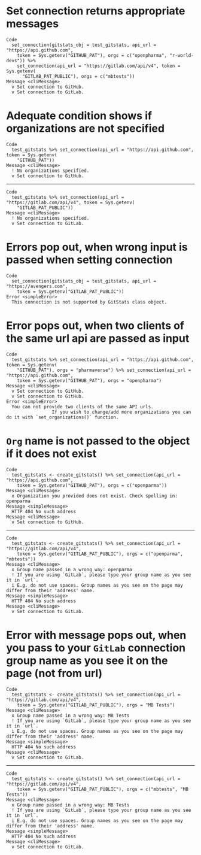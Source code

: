 # Set connection returns appropriate messages

    Code
      set_connection(gitstats_obj = test_gitstats, api_url = "https://api.github.com",
        token = Sys.getenv("GITHUB_PAT"), orgs = c("openpharma", "r-world-devs")) %>%
        set_connection(api_url = "https://gitlab.com/api/v4", token = Sys.getenv(
          "GITLAB_PAT_PUBLIC"), orgs = c("mbtests"))
    Message <cliMessage>
      v Set connection to GitHub.
      v Set connection to GitLab.

# Adequate condition shows if organizations are not specified

    Code
      test_gitstats %>% set_connection(api_url = "https://api.github.com", token = Sys.getenv(
        "GITHUB_PAT"))
    Message <cliMessage>
      ! No organizations specified.
      v Set connection to GitHub.

---

    Code
      test_gitstats %>% set_connection(api_url = "https://gitlab.com/api/v4", token = Sys.getenv(
        "GITLAB_PAT_PUBLIC"))
    Message <cliMessage>
      ! No organizations specified.
      v Set connection to GitLab.

# Errors pop out, when wrong input is passed when setting connection

    Code
      set_connection(gitstats_obj = test_gitstats, api_url = "https://avengers.com",
        token = Sys.getenv("GITLAB_PAT_PUBLIC"))
    Error <simpleError>
      This connection is not supported by GitStats class object.

# Error pops out, when two clients of the same url api are passed as input

    Code
      test_gitstats %>% set_connection(api_url = "https://api.github.com", token = Sys.getenv(
        "GITHUB_PAT"), orgs = "pharmaverse") %>% set_connection(api_url = "https://api.github.com",
        token = Sys.getenv("GITHUB_PAT"), orgs = "openpharma")
    Message <cliMessage>
      v Set connection to GitHub.
      v Set connection to GitHub.
    Error <simpleError>
      You can not provide two clients of the same API urls.
                     If you wish to change/add more organizations you can do it with `set_organizations()` function.

# `Org` name is not passed to the object if it does not exist

    Code
      test_gitstats <- create_gitstats() %>% set_connection(api_url = "https://api.github.com",
        token = Sys.getenv("GITHUB_PAT"), orgs = c("openparma"))
    Message <cliMessage>
      x Organization you provided does not exist. Check spelling in: openparma
    Message <simpleMessage>
      HTTP 404 No such address
    Message <cliMessage>
      v Set connection to GitHub.

---

    Code
      test_gitstats <- create_gitstats() %>% set_connection(api_url = "https://gitlab.com/api/v4",
        token = Sys.getenv("GITLAB_PAT_PUBLIC"), orgs = c("openparma", "mbtests"))
    Message <cliMessage>
      x Group name passed in a wrong way: openparma
      ! If you are using `GitLab`, please type your group name as you see it in `url`.
      i E.g. do not use spaces. Group names as you see on the page may differ from their 'address' name.
    Message <simpleMessage>
      HTTP 404 No such address
    Message <cliMessage>
      v Set connection to GitLab.

# Error with message pops out, when you pass to your `GitLab` connection group name as you see it on the page (not from url)

    Code
      test_gitstats <- create_gitstats() %>% set_connection(api_url = "https://gitlab.com/api/v4",
        token = Sys.getenv("GITLAB_PAT_PUBLIC"), orgs = "MB Tests")
    Message <cliMessage>
      x Group name passed in a wrong way: MB Tests
      ! If you are using `GitLab`, please type your group name as you see it in `url`.
      i E.g. do not use spaces. Group names as you see on the page may differ from their 'address' name.
    Message <simpleMessage>
      HTTP 404 No such address
    Message <cliMessage>
      v Set connection to GitLab.

---

    Code
      test_gitstats <- create_gitstats() %>% set_connection(api_url = "https://gitlab.com/api/v4",
        token = Sys.getenv("GITLAB_PAT_PUBLIC"), orgs = c("mbtests", "MB Tests"))
    Message <cliMessage>
      x Group name passed in a wrong way: MB Tests
      ! If you are using `GitLab`, please type your group name as you see it in `url`.
      i E.g. do not use spaces. Group names as you see on the page may differ from their 'address' name.
    Message <simpleMessage>
      HTTP 404 No such address
    Message <cliMessage>
      v Set connection to GitLab.

